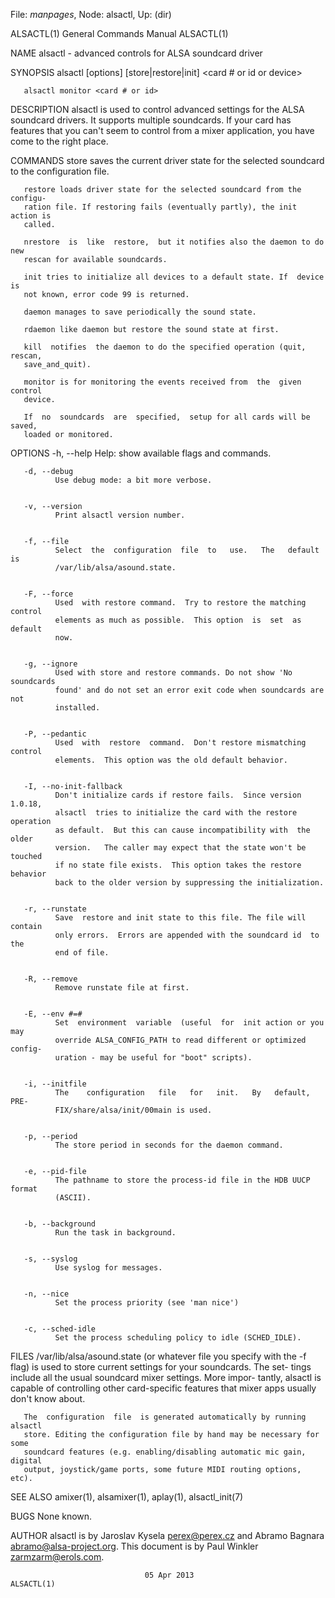 File: *manpages*,  Node: alsactl,  Up: (dir)

ALSACTL(1)                  General Commands Manual                 ALSACTL(1)



NAME
       alsactl - advanced controls for ALSA soundcard driver


SYNOPSIS
       alsactl [options] [store|restore|init] <card # or id or device>

       alsactl monitor <card # or id>


DESCRIPTION
       alsactl  is  used  to  control advanced settings for the ALSA soundcard
       drivers. It supports multiple soundcards. If  your  card  has  features
       that  you can't seem to control from a mixer application, you have come
       to the right place.


COMMANDS
       store saves the current driver state for the selected soundcard to  the
       configuration file.

       restore loads driver state for the selected soundcard from the configu-
       ration file. If restoring fails (eventually partly), the init action is
       called.

       nrestore  is  like  restore,  but it notifies also the daemon to do new
       rescan for available soundcards.

       init tries to initialize all devices to a default state. If  device  is
       not known, error code 99 is returned.

       daemon manages to save periodically the sound state.

       rdaemon like daemon but restore the sound state at first.

       kill  notifies  the daemon to do the specified operation (quit, rescan,
       save_and_quit).

       monitor is for monitoring the events received from  the  given  control
       device.

       If  no  soundcards  are  specified,  setup for all cards will be saved,
       loaded or monitored.


OPTIONS
       -h, --help
              Help: show available flags and commands.


       -d, --debug
              Use debug mode: a bit more verbose.


       -v, --version
              Print alsactl version number.


       -f, --file
              Select  the  configuration  file  to   use.   The   default   is
              /var/lib/alsa/asound.state.


       -F, --force
              Used  with restore command.  Try to restore the matching control
              elements as much as possible.  This option  is  set  as  default
              now.


       -g, --ignore
              Used with store and restore commands. Do not show 'No soundcards
              found' and do not set an error exit code when soundcards are not
              installed.


       -P, --pedantic
              Used  with  restore  command.  Don't restore mismatching control
              elements.  This option was the old default behavior.


       -I, --no-init-fallback
              Don't initialize cards if restore fails.  Since version  1.0.18,
              alsactl  tries to initialize the card with the restore operation
              as default.  But this can cause incompatibility with  the  older
              version.   The caller may expect that the state won't be touched
              if no state file exists.  This option takes the restore behavior
              back to the older version by suppressing the initialization.


       -r, --runstate
              Save  restore and init state to this file. The file will contain
              only errors.  Errors are appended with the soundcard id  to  the
              end of file.


       -R, --remove
              Remove runstate file at first.


       -E, --env #=#
              Set  environment  variable  (useful  for  init action or you may
              override ALSA_CONFIG_PATH to read different or optimized config-
              uration - may be useful for "boot" scripts).


       -i, --initfile
              The    configuration   file   for   init.   By   default,   PRE-
              FIX/share/alsa/init/00main is used.


       -p, --period
              The store period in seconds for the daemon command.


       -e, --pid-file
              The pathname to store the process-id file in the HDB UUCP format
              (ASCII).


       -b, --background
              Run the task in background.


       -s, --syslog
              Use syslog for messages.


       -n, --nice
              Set the process priority (see 'man nice')


       -c, --sched-idle
              Set the process scheduling policy to idle (SCHED_IDLE).


FILES
       /var/lib/alsa/asound.state  (or  whatever  file you specify with the -f
       flag) is used to store current settings for your soundcards.  The  set-
       tings  include  all  the  usual  soundcard mixer settings.  More impor-
       tantly, alsactl is capable of controlling other card-specific  features
       that mixer apps usually don't know about.

       The  configuration  file  is generated automatically by running alsactl
       store. Editing the configuration file by hand may be necessary for some
       soundcard features (e.g. enabling/disabling automatic mic gain, digital
       output, joystick/game ports, some future MIDI routing options, etc).


SEE ALSO
        amixer(1), alsamixer(1), aplay(1), alsactl_init(7)


BUGS
       None known.


AUTHOR
       alsactl is by  Jaroslav  Kysela  <perex@perex.cz>  and  Abramo  Bagnara
       <abramo@alsa-project.org>.   This   document   is   by   Paul   Winkler
       <zarmzarm@erols.com>.



                                  05 Apr 2013                       ALSACTL(1)
